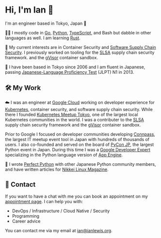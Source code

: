 # Hi, I'm Ian 👋

I'm an engineer based in Tokyo, Japan 🗼

👨‍💻 I mostly code in [Go](https://go.dev/), [Python](https://www.python.org/),
[TypeScript](https://www.typescriptlang.org/), and Bash but dabble in other
languages as well. I am learning [Rust](https://www.rust-lang.org/).

🔭 My current interests are in Container Security and [Software Supply Chain
Security](https://en.wikipedia.org/wiki/Software_supply_chain). I previously
worked on tooling for the [SLSA](https://slsa.dev/) supply chain security
framework. and the [gVisor](https://gvisor.dev/) container sandbox.

🗾 I have been based in Tokyo since 2006 and I am fluent in Japanese, passing
[Japanese-Language Proficiency Test](https://www.jlpt.jp/) (JLPT) N1 in 2013.

## 🛠️ My Work

☁️ I was an engineer at [Google Cloud](https://cloud.google.com/) working on
developer experience for [Kubernetes](https://kubernetes.io/), container
security, and software supply chain security. While there I founded [Kubernetes
Meetup Tokyo](https://k8sjp.connpass.com/), one of the largest local Kubernetes
communities in the world. I was a contributer to the [SLSA](https://slsa.dev/)
supply chain security framework and the [gVisor](https://gvisor.dev/) container
sandbox.

Prior to Google I focused on developer communities developing
[Connpass](https://connpass.com), the largest IT meetup event tool in Japan with
hundreds of thousands of users. I also co-founded and served on the board of
[PyCon JP](https://www.pycon.jp/), the largest Python event in Japan. During
this time I was a [Google Developer
Expert](https://developers.google.com/experts/) specializing in the Python
language version of [App Engine](https://cloud.google.com/appengine/).

📖 I wrote [Perfect Python](https://amzn.asia/d/bAWDVkka) with other Japanese
Python community members, and have written articles for [Nikkei Linux
Magazine](https://info.nikkeibp.co.jp/media/LIN/).

## 💬 Contact

If you want to have a chat with me you can book an appointment on my
[appointment page](https://calendar.app.google/98BzZNZ424TMFrwh9). I can help
you with:

- DevOps / Infrastructure / Cloud Native / Security
- Programming
- Career advice

You can contact me via my email at [ian@ianlewis.org](mailto:ian@ianlewis.org).
